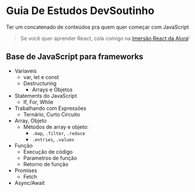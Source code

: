 # Guia De Estudos DevSoutinho
Ter um concatenado de conteúdos pra quem quer começar com JavaScript

> Se você quer aprender React, cola comigo na [Imersão React da Alura](https://www.alura.com.br/imersao-react)!

## Base de JavaScript para frameworks

- Variaveis
    - var, let e const
    - Destructuring
        - Arrays e Objetos
- Statements do JavaScript
    - If, For, While
- Trabalhando com Expressões
    - Ternário, Curto Circuito
- Array, Objeto
    - Métodos de array e objeto:
        - `.map`,  `.filter`, `.reduce`
        - `.entries`, `.values`
- Função
    - Execução de código 
    - Parametros de função
    - Retorno de função
- Promises 
    - Fetch
- Async/Await
